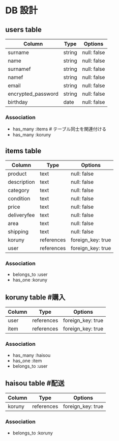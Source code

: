 # DB 設計


## users table
| Column             | Type                | Options                 |
|--------------------|---------------------|-------------------------|
| surname            | string              | null: false             | #姓名
| name               | string              | null: false             | #名前
| surnamef           | string              | null: false             | #姓名（フリガナ）
| namef              | string              | null: false             | #名前（フリガナ）
| email              | string              | null: false             |
| encrypted_password | string              | null: false             |      
| birthday           | date                | null: false             | #生年月日

### Association
* has_many :items # テーブル同士を関連付ける
* has_many :koruny


## items table
| Column                              | Type       | Options           |
|-------------------------------------|------------|-------------------|
| product                             | text       | null: false       | #商品名
| description                         | text       | null: false       | #商品の説明
| category                            | text       | null: false       | #カテゴリー
| condition                           | text       | null: false       | #商品の状態
| price                               | text       | null: false       | #販売価格
| deliveryfee                         | text       | null: false       | #配送料の負担
| area                                | text       | null: false       | #発送元の地域
| shipping                            | text       | null: false       | #発送までの日数
| koruny                              | references | foreign_key: true |
| user                                | references | foreign_key: true |#外部キー

### Association
- belongs_to :user
- has_one :koruny


## koruny table #購入
| Column      | Type       | Options           |
|-------------|------------|-------------------|
| user        | references | foreign_key: true |
| item        | references | foreign_key: true |

### Association
- has_many :haisou
- has_one :item
- belongs_to :user


## haisou table #配送 
| Column      | Type       | Options           |
|-------------|------------|-------------------|
| koruny      | references | foreign_key: true |

### Association
- belongs_to :koruny
